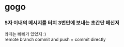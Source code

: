 # gogo

### 5자 이내의 메시지를 터치 3번만에 보내는 초간단 메신저 
라떼는 삐삐가 있었지 :)  
remote branch commit and push = commit directly
